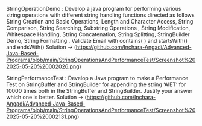 StringOperationDemo : Develop a java program for performing various string operations with different string
handling functions directed as follows
String Creation and Basic Operations, Length and Character Access, String Comparison, String
Searching, Substring Operations , String Modification, Whitespace Handling, String
Concatenation, String Splitting, StringBuilder Demo, String Formatting , Validate Email with
contains( ) and startsWith() and endsWith()
Solution -> (https://github.com/Inchara-Angadi/Advanced-Java-Based-Programs/blob/main/StringOperationsAndPerformanceTest/Screenshot%202025-05-20%20002026.png)


StringPerformanceTest : Develop a Java program to make a Performance Test on StringBuffer and StringBuilder for
appending the string ‘AIET’ for 10000 times both in the StringBuffer and StringBuilder. Justify
your answer which one is better.
Solution -> (https://github.com/Inchara-Angadi/Advanced-Java-Based-Programs/blob/main/StringOperationsAndPerformanceTest/Screenshot%202025-05-20%20002131.png)
